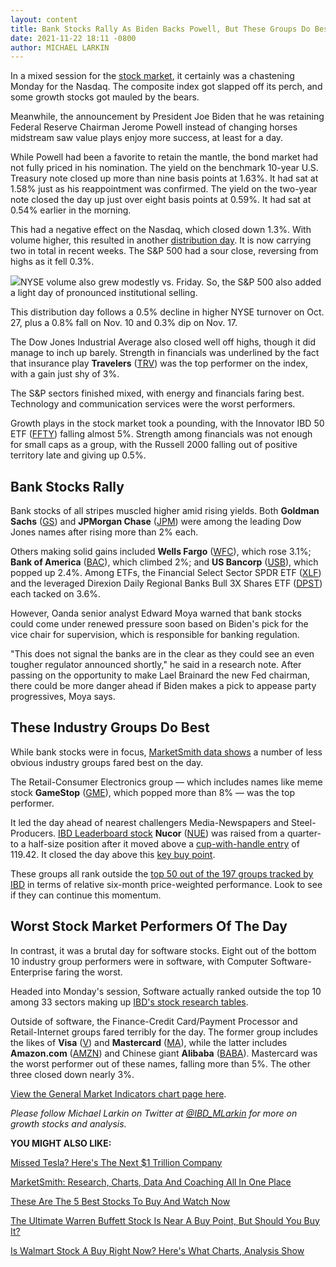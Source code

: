 ```yaml
---
layout: content
title: Bank Stocks Rally As Biden Backs Powell, But These Groups Do Best; Nasdaq Lags As Yields Do This
date: 2021-11-22 18:11 -0800
author: MICHAEL LARKIN
---
```






In a mixed session for the [stock market](https://www.investors.com/market-trend/stock-market-today/stock-market-today-market-trends-best-stocks-buy-watch/), it certainly was a chastening Monday for the Nasdaq. The composite index got slapped off its perch, and some growth stocks got mauled by the bears.




Meanwhile, the announcement by President Joe Biden that he was retaining Federal Reserve Chairman Jerome Powell instead of changing horses midstream saw value plays enjoy more success, at least for a day.


While Powell had been a favorite to retain the mantle, the bond market had not fully priced in his nomination. The yield on the benchmark 10-year U.S. Treasury note closed up more than nine basis points at 1.63%. It had sat at 1.58% just as his reappointment was confirmed. The yield on the two-year note closed the day up just over eight basis points at 0.59%. It had sat at 0.54% earlier in the morning.


This had a negative effect on the Nasdaq, which closed down 1.3%. With volume higher, this resulted in another [distribution day](https://www.investors.com/how-to-invest/investors-corner/how-to-spot-stock-market-tops-track-the-distribution-days/). It is now carrying two in total in recent weeks. The S&P 500 had a sour close, reversing from highs as it fell 0.3%.


![](https://www.investors.com/wp-content/uploads/2021/11/MP112221_2-249x300.jpg)NYSE volume also grew modestly vs. Friday. So, the S&P 500 also added a light day of pronounced institutional selling.


This distribution day follows a 0.5% decline in higher NYSE turnover on Oct. 27, plus a 0.8% fall on Nov. 10 and 0.3% dip on Nov. 17.


The Dow Jones Industrial Average also closed well off highs, though it did manage to inch up barely. Strength in financials was underlined by the fact that insurance play **Travelers** ([TRV](https://research.investors.com/quote.aspx?symbol=TRV)) was the top performer on the index, with a gain just shy of 3%.


The S&P sectors finished mixed, with energy and financials faring best. Technology and communication services were the worst performers.


Growth plays in the stock market took a pounding, with the Innovator IBD 50 ETF ([FFTY](https://research.investors.com/quote.aspx?symbol=FFTY)) falling almost 5%. Strength among financials was not enough for small caps as a group, with the Russell 2000 falling out of positive territory late and giving up 0.5%.


Bank Stocks Rally
-----------------


Bank stocks of all stripes muscled higher amid rising yields. Both **Goldman Sachs** ([GS](https://research.investors.com/quote.aspx?symbol=GS)) and **JPMorgan Chase** ([JPM](https://research.investors.com/quote.aspx?symbol=JPM)) were among the leading Dow Jones names after rising more than 2% each.



Others making solid gains included **Wells Fargo** ([WFC](https://research.investors.com/quote.aspx?symbol=WFC)), which rose 3.1%; **Bank of America** ([BAC](https://research.investors.com/quote.aspx?symbol=BAC)), which climbed 2%; and **US Bancorp** ([USB](https://research.investors.com/quote.aspx?symbol=USB)), which popped up 2.4%. Among ETFs, the Financial Select Sector SPDR ETF ([XLF](https://research.investors.com/quote.aspx?symbol=XLF)) and the leveraged Direxion Daily Regional Banks Bull 3X Shares ETF ([DPST](https://research.investors.com/quote.aspx?symbol=DPST)) each tacked on 3.6%.


However, Oanda senior analyst Edward Moya warned that bank stocks could come under renewed pressure soon based on Biden's pick for the vice chair for supervision, which is responsible for banking regulation.


"This does not signal the banks are in the clear as they could see an even tougher regulator announced shortly," he said in a research note. After passing on the opportunity to make Lael Brainard the new Fed chairman, there could be more danger ahead if Biden makes a pick to appease party progressives, Moya says.


These Industry Groups Do Best
-----------------------------


While bank stocks were in focus, [MarketSmith data shows](https://shop.investors.com/offer/splashresponsive.aspx?id=shop-redesign-2019) a number of less obvious industry groups fared best on the day.


The Retail-Consumer Electronics group — which includes names like meme stock **GameStop** ([GME](https://research.investors.com/quote.aspx?symbol=GME)), which popped more than 8% — was the top performer.


It led the day ahead of nearest challengers Media-Newspapers and Steel-Producers. [IBD Leaderboard stock](https://leaderboard.investors.com/#/leaders/leadersnearabuypoint) **Nucor** ([NUE](https://research.investors.com/quote.aspx?symbol=NUE)) was raised from a quarter- to a half-size position after it moved above a [cup-with-handle entry](https://www.investors.com/how-to-invest/investors-corner/the-basics-how-to-analyze-a-stocks-cup-with-handle/) of 119.42. It closed the day above this [key buy point](https://www.investors.com/how-to-invest/investors-corner/chart-reading-basics-how-a-buy-point-marks-a-time-of-opportunity/).



These groups all rank outside the [top 50 out of the 197 groups tracked by IBD](https://www.investors.com/ibd-data-tables/) in terms of relative six-month price-weighted performance. Look to see if they can continue this momentum.


Worst Stock Market Performers Of The Day
----------------------------------------


In contrast, it was a brutal day for software stocks. Eight out of the bottom 10 industry group performers were in software, with Computer Software-Enterprise faring the worst.


Headed into Monday's session, Software actually ranked outside the top 10 among 33 sectors making up [IBD's stock research tables](https://www.investors.com/data-tables/ibd-smart-nyse-nasdaq-tables-nov-19-2021/).


Outside of software, the Finance-Credit Card/Payment Processor and Retail-Internet groups fared terribly for the day. The former group includes the likes of **Visa** ([V](https://research.investors.com/quote.aspx?symbol=V)) and **Mastercard** ([MA](https://research.investors.com/quote.aspx?symbol=MA)), while the latter includes **Amazon.com** ([AMZN](https://research.investors.com/quote.aspx?symbol=AMZN)) and Chinese giant **Alibaba** ([BABA](https://research.investors.com/quote.aspx?symbol=BABA)). Mastercard was the worst performer out of these names, falling more than 5%. The other three closed down nearly 3%.


[View the General Market Indicators chart page here](https://www.investors.com/wp-content/uploads/2021/11/DailyGMI112221.pdf).


*Please follow Michael Larkin on Twitter at [@IBD\_MLarkin](https://twitter.com/IBD_MLarkin) for more on growth stocks and analysis.*


**YOU MIGHT ALSO LIKE:**


[Missed Tesla? Here's The Next $1 Trillion Company](https://www.investors.com/etfs-and-funds/sectors/sp500-miss-tesla-ready-for-next-trillion-dollar-company/)


[MarketSmith: Research, Charts, Data And Coaching All In One Place](https://www.investors.com/product/marketsmith/)


[These Are The 5 Best Stocks To Buy And Watch Now](https://www.investors.com/research/best-stocks-to-buy-now/)


[The Ultimate Warren Buffett Stock Is Near A Buy Point, But Should You Buy It?](https://www.investors.com/research/berkshire-hathaway-stock-buy-now-warren-buffett-stock/)


[Is Walmart Stock A Buy Right Now? Here's What Charts, Analysis Show](https://www.investors.com/research/walmart-stock-good-buy/)




